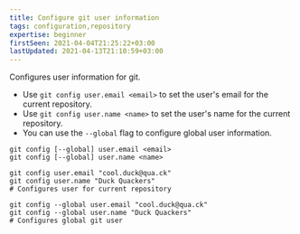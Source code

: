 ```yaml
---
title: Configure git user information
tags: configuration,repository
expertise: beginner
firstSeen: 2021-04-04T21:25:22+03:00
lastUpdated: 2021-04-13T21:10:59+03:00
---
```


Configures user information for git.

- Use `git config user.email <email>` to set the user's email for the current repository.
- Use `git config user.name <name>` to set the user's name for the current repository.
- You can use the `--global` flag to configure global user information.

```shell
git config [--global] user.email <email>
git config [--global] user.name <name>
```

```shell
git config user.email "cool.duck@qua.ck"
git config user.name "Duck Quackers"
# Configures user for current repository

git config --global user.email "cool.duck@qua.ck"
git config --global user.name "Duck Quackers"
# Configures global git user
```
